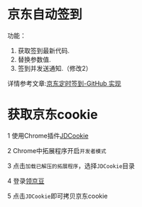 # 京东自动签到
功能：
1. 获取签到最新代码.
2. 替换参数值.
3. 签到并发送通知.（修改2）

详情参考文章:[京东定时签到-GitHub 实现](https://ruicky.me/2020/06/05/jd-sign/) 

# 获取京东cookie

1 使用Chrome插件[JDCookie](https://hannah.lanzous.com/ikNfYl5jxkd)

2 Chrome中拓展程序开启`开发者模式`

3 点击`加载已解压的拓展程序`，选择`JDCookie`目录

4 登录[领京豆](https://bean.m.jd.com/)

5 点击`JDCookie`即可拷贝京东cookie
